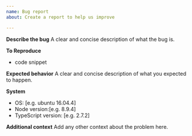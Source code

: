 ```yaml
---
name: Bug report
about: Create a report to help us improve

---
```


**Describe the bug**
A clear and concise description of what the bug is.

**To Reproduce**
- code snippet

**Expected behavior**
A clear and concise description of what you expected to happen.

**System**
 - OS: [e.g. ubuntu 16.04.4]
 - Node version:[e.g. 8.9.4]
 - TypeScript version: [e.g. 2.7.2]

**Additional context**
Add any other context about the problem here.
